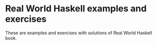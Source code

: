 # Real World Haskell examples and exercises

These are examples and exercises with solutions of Real World Haskell book.

